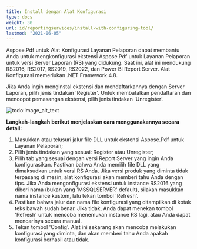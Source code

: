 ```yaml
---
title: Install dengan Alat Konfigurasi
type: docs
weight: 30
url: id/reportingservices/install-with-configuring-tool/
lastmod: "2021-06-05"
---
```


Aspose.Pdf untuk Alat Konfigurasi Layanan Pelaporan dapat membantu Anda untuk mengkonfigurasi ekstensi Aspose.Pdf untuk Layanan Pelaporan untuk versi Server Laporan (RS) yang didukung. Saat ini, alat ini mendukung RS2016, RS2017, RS2019, RS2022, dan Power BI Report Server. Alat Konfigurasi memerlukan .NET Framework 4.8.

Jika Anda ingin menginstal ekstensi dan mendaftarkannya dengan Server Laporan, pilih jenis tindakan 'Register'. Untuk membatalkan pendaftaran dan mencopot pemasangan ekstensi, pilih jenis tindakan 'Unregister'.

![todo:image_alt_text](install-with-configuring-tool_1.png)

**Langkah-langkah berikut menjelaskan cara menggunakannya secara detail:**

1. Masukkan atau telusuri jalur file DLL untuk ekstensi Aspose.Pdf untuk Layanan Pelaporan;
1. Pilih jenis tindakan yang sesuai: Register atau Unregister;
1. Pilih tab yang sesuai dengan versi Report Server yang ingin Anda konfigurasikan. Pastikan bahwa Anda memilih file DLL yang dimaksudkan untuk versi RS Anda. Jika versi produk yang diminta tidak terpasang di mesin, alat konfigurasi akan memberi tahu Anda dengan tips. Jika Anda mengonfigurasi ekstensi untuk instance RS2016 yang diberi nama (bukan yang 'MSSQLSERVER' default), silakan masukkan nama instance kustom, lalu tekan tombol 'Refresh'.
1. Pastikan bahwa jalur dan nama file konfigurasi yang ditampilkan di kotak teks bawah sudah benar. Jika tidak, Anda dapat menekan tombol 'Refresh' untuk mencoba menemukan instance RS lagi, atau Anda dapat mencarinya secara manual.
1. Tekan tombol 'Config'. Alat ini sekarang akan mencoba melakukan konfigurasi yang diminta, dan akan memberi tahu Anda apakah konfigurasi berhasil atau tidak.